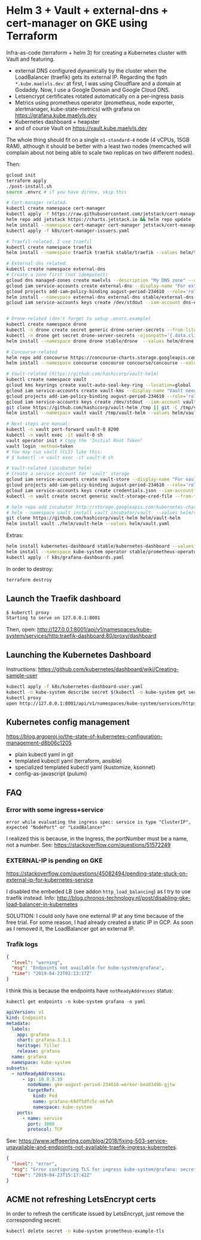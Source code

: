 # Helm 3 + Vault + external-dns + cert-manager on GKE using Terraform

Infra-as-code (terraform + helm 3) for creating a Kubernetes cluster with Vault
and featuring.

- external DNS configured dynamically by the cluster when the LoadBalancer
  (traefik) gets its external IP. Regarding the fqdn `*.kube.maelvls.dev`:
  at first, I was using Cloudflare and a domain at Godaddy. Now, I use a
  Google Domain and Google Cloud DNS.
- Letsencrypt certificates rotated automatically on a per-ingress basis
- Metrics using prometheus operator (prometheus, node exporter,
  alertmanager, kube-state-metrics) with grafana on
  <https://grafana.kube.maelvls.dev>
- Kubernetes dashboard + heapster
- and of course Vault on <https://vault.kube.maelvls.dev>

The whole thing should fit on a single `n1-standard-4` node (4 vCPUs, 15GB
RAM), although it should be better with a least two nodes (memcached will
complain about not being able to scale two replicas on two different
nodes).

Then:

```sh
gcloud init
terraform apply
./post-install.sh
source .envrc # if you have direnv, skip this

# Cert-manager related.
kubectl create namespace cert-manager
kubectl apply -f https://raw.githubusercontent.com/jetstack/cert-manager/master/deploy/manifests/00-crds.yaml --validate=false
helm repo add jetstack https://charts.jetstack.io && helm repo update
helm install --namespace cert-manager cert-manager jetstack/cert-manager --values helm/cert-manager.yaml
kubectl apply -f k8s/cert-manager-issuers.yaml

# Traefil-related. I use traefil
kubectl create namespace traefik
helm install --namespace traefik traefik stable/traefik --values helm/traefik.yaml

# External-dns related.
kubectl create namespace external-dns
# Create a zone first (not idempotent)
gcloud dns managed-zones create maelvls --description "My DNS zone" --dns-name=maelvls.dev
gcloud iam service-accounts create external-dns --display-name "For external-dns"
gcloud projects add-iam-policy-binding august-period-234610 --role='roles/dns.admin' --member='serviceAccount:dns-exporter@august-period-234610.iam.gserviceaccount.com'
helm install --namespace external-dns external-dns stable/external-dns --values helm/external-dns.yaml
gcloud iam service-accounts keys create /dev/stdout --iam-account dns-exporter@august-period-234610.iam.gserviceaccount.com | kubectl -n external-dns create secret generic external-dns --from-file=credentials.json=/dev/stdin


# Drone-related (don't forget to setup .envrc.example)
kubectl create namespace drone
kubectl -n drone create secret generic drone-server-secrets --from-literal=clientSecret=$GITHUB_CLIENT_SECRET
kubectl -n drone get secret drone-server-secrets -ojsonpath='{.data.clientSecret}' | base64 -d
helm install --namespace drone drone stable/drone  --values helm/drone.yaml

# Concourse-related
helm repo add concourse https://concourse-charts.storage.googleapis.com
helm install --namespace concourse concourse concourse/concourse --values helm/concourse.yaml --set secrets.githubClientSecret=$C_GITHUB_CLIENT_SECRET

# Vault-related (https://github.com/hashicorp/vault-helm)
kubectl create namespace vault
gcloud kms keyrings create vault-auto-seal-key-ring --location=global
gcloud iam service-accounts create vault-kms --display-name "Vault needs access to KMS for auto-seal"
gcloud projects add-iam-policy-binding august-period-234610 --role='roles/cloudkms.cryptoKeyEncrypterDecrypter' --member='serviceAccount:vault-kms@august-period-234610.iam.gserviceaccount.com'
gcloud iam service-accounts keys create /dev/stdout --iam-account vault-kms@august-period-234610.iam.gserviceaccount.com | kubectl -n vault create secret generic vault-kms --from-file=credentials.json=/dev/stdin
git clone https://github.com/hashicorp/vault-helm /tmp || git -C /tmp/vault-helm pull
helm install --namespace vault vault /tmp/vault-helm --values helm/vault.yaml 

# Next steps are manual:
kubectl -n vault port-forward vault-0 8200
kubectl -n vault exec -it vault-0 sh
vault operator init # Copy the 'Initial Root Token'
vault login -method=token
# You may run vault (CLI) like this:
# $ kubectl -n vault exec -it vault-0 sh

# Vault-related (incubator helm)
# Create a service account for 'vault' storage
gcloud iam service-accounts create vault-store --display-name "For vault storage"
gcloud projects add-iam-policy-binding august-period-234610 --role='roles/storage.objectAdmin' --member='serviceAccount:vault-store@august-period-234610.iam.gserviceaccount.com'
gcloud iam service-accounts keys create credentials.json --iam-account vault-store@august-period-234610.iam.gserviceaccount.com
kubectl -n vault create secret generic vault-storage-cred-file --from-file=credentials.json=credentials.json

# helm repo add incubator http://storage.googleapis.com/kubernetes-charts-incubator
# helm --namespace vault install vault incubator/vault  --values helm/vault.yaml
git clone https://github.com/hashicorp/vault-helm helm/vault-helm
helm install vault ./helm/vault-helm --values helm/vault.yaml
```

Extras:

```sh
helm install kubernetes-dashboard stable/kubernetes-dashboard --values helm/kubernetes-dashboard --namespace kube-system.yaml 
helm install --namespace kube-system operator stable/prometheus-operator  --values helm/operator.yaml
kubectl apply -f k8s/grafana-dashboards.yaml
```

In order to destroy:

```sh
terraform destroy
```

## Launch the Traefik dashboard

```sh
$ kuberctl proxy
Starting to serve on 127.0.0.1:8001
```

Then, open: <http://127.0.0.1:8001/api/v1/namespaces/kube-system/services/http:traefik-dashboard:80/proxy/dashboard>

## Launching the Kubernetes Dashboard

Instructions: <https://github.com/kubernetes/dashboard/wiki/Creating-sample-user>

```sh
kubectl apply -f k8s/kubernetes-dashboard-user.yaml
kubectl -n kube-system describe secret $(kubectl -n kube-system get secret | grep admin-user | awk '{print $1}')
kubectl proxy
open http://127.0.0.1:8001/api/v1/namespaces/kube-system/services/https:kubernetes-dashboard:443/proxy
```

## Kubernetes config management

<https://blog.argoproj.io/the-state-of-kubernetes-configuration-management-d8b06c1205>

- plain kubectl yaml in git
- templated kubectl yaml (terraform, ansible)
- specialized templated kubectl yaml (kustomize, ksonnet)
- config-as-javascript (pulumi)

## FAQ

### Error with some ingress+service

    error while evaluating the ingress spec: service is type "ClusterIP", expected "NodePort" or "LoadBalancer"

I realized this is because, in the Ingress, the portNumber must be a name,
not a number. See: <https://stackoverflow.com/questions/51572249>

### EXTERNAL-IP is pending on GKE

<https://stackoverflow.com/questions/45082494/pending-state-stuck-on-external-ip-for-kubernetes-service>

I disabled the embeded LB (see addon `http_load_balancing`) as I try to use
traefik instead. Info:
<http://blog.chronos-technology.nl/post/disabling-gke-load-balancer-in-kubernetes>

SOLUTION: I could only have one external IP at any time because of the free
trial. For some reason, I had already created a static IP in GCP. As soon
as I removed it, the LoadBalancer got an external IP.

### Trafik logs

```json
{
  "level": "warning",
  "msg": "Endpoints not available for kube-system/grafana",
  "time": "2019-04-23T02:13:17Z"
}
```

I think this is because the endpoints have `notReadyAddresses` status:

    kubectl get endpoints -n kube-system grafana -o yaml

```yaml
apiVersion: v1
kind: Endpoints
metadata:
  labels:
    app: grafana
    chart: grafana-3.3.1
    heritage: Tiller
    release: grafana
  name: grafana
  namespace: kube-system
subsets:
  - notReadyAddresses:
      - ip: 10.0.0.19
        nodeName: gke-august-period-234610-worker-bea0349b-gjtw
        targetRef:
          kind: Pod
          name: grafana-69df5dfc5c-mkfwh
          namespace: kube-system
    ports:
      - name: service
        port: 3000
        protocol: TCP
```

See: <https://www.jeffgeerling.com/blog/2018/fixing-503-service-unavailable-and-endpoints-not-available-traefik-ingress-kubernetes>.

```json
{
  "level": "error",
  "msg": "Error configuring TLS for ingress kube-system/grafana: secret kube-system/grafana-example-tls does not exist",
  "time": "2019-04-23T15:17:42Z"
}
```

## ACME not refreshing LetsEncrypt certs

In order to refresh the certificate issued by LetsEncrypt, just remove the
corresponding secret:

```sh
kubectl delete secret -n kube-system prometheus-example-tls
```
